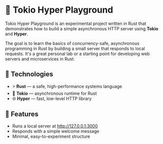 # 🚀 Tokio Hyper Playground

Tokio Hyper Playground is an experimental project written in Rust that demonstrates how to build a simple asynchronous HTTP server using **Tokio** and **Hyper**.

The goal is to learn the basics of concurrency-safe, asynchronous programming in Rust by building a small server that responds to local requests.
It's a great personal lab or a starting point for developing web servers and microservices in Rust.

## 🔹 Technologies

- ⚡ **Rust** — a safe, high-performance systems language
- 🔄 **Tokio** — asynchronous runtime for Rust
- 🌐 **Hyper** — fast, low-level HTTP library

## 📌 Features

- Runs a local server at http://127.0.0.1:3000
- Responds with a simple welcome message
- Minimal, easy-to-experiment structure
